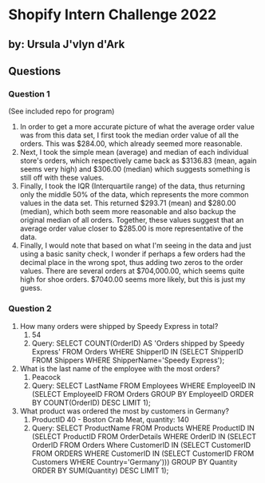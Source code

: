 # Shopify Intern Challenge 2022
## by: Ursula J'vlyn d'Ark

## Questions

### Question 1

(See included repo for program)
1. In order to get a more accurate picture of what the average order value was from this data set, I first took the median order value of all the orders. This was $284.00, which already seemed more reasonable.
2. Next, I took the simple mean (average) and median of each individual store's orders, which respectively came back as $3136.83 (mean, again seems very high) and $306.00 (median) which suggests something is still off with these values.
3. Finally, I took the IQR (Interquartile range) of the data, thus returning only the middle 50% of the data, which represents the more common values in the data set. This returned $293.71 (mean) and $280.00 (median), which both seem more reasonable and also backup the original median of all orders. Together, these values suggest that an average order value closer to $285.00 is more representative of the data.
4. Finally, I would note that based on what I'm seeing in the data and just using a basic sanity check, I wonder if perhaps a few orders had the decimal place in the wrong spot, thus adding two zeros to the order values. There are several orders at $704,000.00, which seems quite high for shoe orders. $7040.00 seems more likely, but this is just my guess.

### Question 2

1. How many orders were shipped by Speedy Express in total?
    1. 54
    2. Query: SELECT COUNT(OrderID) AS 'Orders shipped by Speedy Express' FROM Orders WHERE ShipperID IN (SELECT ShipperID FROM Shippers WHERE ShipperName='Speedy Express');
2. What is the last name of the employee with the most orders?
    1. Peacock
    2. Query: SELECT LastName FROM Employees WHERE EmployeeID IN (SELECT EmployeeID FROM Orders GROUP BY EmployeeID ORDER BY COUNT(OrderID) DESC LIMIT 1);
3. What product was ordered the most by customers in Germany?
    1. ProductID 40 - Boston Crab Meat, quantity: 140
    2. Query: SELECT ProductName FROM Products WHERE ProductID IN (SELECT ProductID FROM OrderDetails WHERE OrderID IN (SELECT OrderID FROM Orders Where CustomerID IN (SELECT CustomerID FROM ORDERS WHERE CustomerID IN (SELECT CustomerID FROM Customers WHERE Country='Germany'))) GROUP BY Quantity ORDER BY SUM(Quantity) DESC LIMIT 1);
